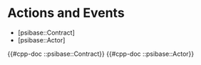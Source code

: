 # Actions and Events

- [psibase::Contract]
- [psibase::Actor]

{{#cpp-doc ::psibase::Contract}}
{{#cpp-doc ::psibase::Actor}}
